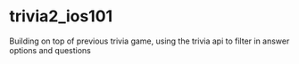 # trivia2_ios101
Building on top of previous trivia game, using the trivia api to filter in answer options and questions
